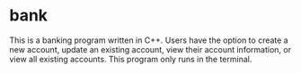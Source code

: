 # bank
This is a banking program written in C++. Users have the option to create a new account, 
update an existing account, view their account information, or view all existing accounts.
This program only runs in the terminal.
